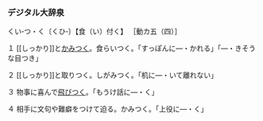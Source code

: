 ### デジタル大辞泉
くい‐つ・く〔くひ‐〕【食（い）付く】
［動カ五（四）］

１ [[しっかり]]と[かみつく](%E3%81%8B%E3%81%BF%E3%81%A4%E3%81%8F%EF%BC%88%E5%99%9B%E3%81%BF%E4%BB%98%E3%81%8F%EF%BC%89)。食らいつく。「すっぽんに―・かれる」「―・きそうな目つき」

２ [[しっかり]]と取りつく。しがみつく。「机に―・いて離れない」

３ 物事に喜んで[飛びつく](飛びつく（とびつく）)。「もうけ話に―・く」

４ 相手に文句や難癖をつけて迫る。かみつく。「上役に―・く」